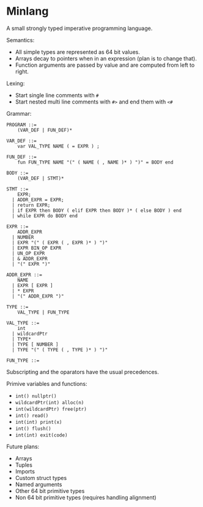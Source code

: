 # Minlang
A small strongly typed imperative programming language.

Semantics:
- All simple types are represented as 64 bit values.
- Arrays decay to pointers when in an expression (plan is to change that).
- Function arguments are passed by value and are computed from left to right.

Lexing:
- Start single line comments with `#`
- Start nested multi line comments with `#>` and end them with `<#` 

Grammar:

```
PROGRAM ::=
    (VAR_DEF | FUN_DEF)*

VAR_DEF ::=
    var VAL_TYPE NAME ( = EXPR ) ;

FUN_DEF ::=
    fun FUN_TYPE NAME "(" ( NAME ( , NAME )* ) ")" = BODY end

BODY ::=
    (VAR_DEF | STMT)*

STMT ::=
    EXPR;
  | ADDR_EXPR = EXPR;
  | return EXPR;
  | if EXPR then BODY ( elif EXPR then BODY )* ( else BODY ) end
  | while EXPR do BODY end

EXPR ::=
    ADDR_EXPR
  | NUMBER
  | EXPR "(" ( EXPR ( , EXPR )* ) ")"
  | EXPR BIN_OP EXPR
  | UN_OP EXPR
  | & ADDR_EXPR
  | "(" EXPR ")"

ADDR_EXPR ::=
    NAME
  | EXPR [ EXPR ]
  | * EXPR
  | "(" ADDR_EXPR ")"

TYPE ::=
    VAL_TYPE | FUN_TYPE

VAL_TYPE ::=
    int
  | wildcardPtr
  | TYPE*
  | TYPE [ NUMBER ]
  | TYPE "(" ( TYPE ( , TYPE )* ) ")"

FUN_TYPE ::=
```

Subscripting and the oparators have the usual precedences.

Primive variables and functions:
- `int() nullptr()`
- `wildcardPtr(int) alloc(n)`
- `int(wildcardPtr) free(ptr)`
- `int() read()`
- `int(int) print(x)`
- `int() flush()`
- `int(int) exit(code)`

Future plans:
- Arrays
- Tuples
- Imports
- Custom struct types
- Named arguments
- Other 64 bit primitive types
- Non 64 bit primitive types (requires handling alignment)
